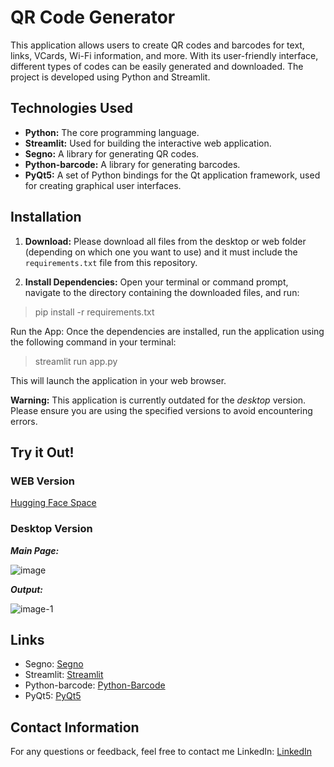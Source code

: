 # QR Code Generator
This application allows users to create QR codes and barcodes for text, links, VCards, Wi-Fi information, and more. With its user-friendly interface, different types of codes can be easily generated and downloaded. The project is developed using Python and Streamlit.

## Technologies Used

* **Python:** The core programming language.
* **Streamlit:**  Used for building the interactive web application.
* **Segno:** A library for generating QR codes.
* **Python-barcode:** A library for generating barcodes.
* **PyQt5:** A set of Python bindings for the Qt application framework, used for creating graphical user interfaces.

## Installation

1. **Download:** Please download all files from the desktop or web folder (depending on which one you want to use) and it must include the `requirements.txt` file from this repository.

2. **Install Dependencies:** Open your terminal or command prompt, navigate to the directory containing the downloaded files, and run:

> pip install -r requirements.txt

Run the App: Once the dependencies are installed, run the application using the following command in your terminal:

> streamlit run app.py

This will launch the application in your web browser.

**Warning:** This application is currently outdated for the *desktop* version. Please ensure you are using the specified versions to avoid encountering errors.

## Try it Out!
### WEB Version
[Hugging Face Space](https://huggingface.co/spaces/hanifekaptan/QR_Code_Generator)

### Desktop Version
***Main Page:***

![image](https://github.com/hnfkptn/QRCode_Generator/assets/129584767/d8668264-4301-453f-ac9a-de54c0cf8ed5)

***Output:*** 

![image-1](https://github.com/hnfkptn/QRCode_Generator/assets/129584767/463b5b1c-a6ac-494a-ba21-c96c3dd8281f)


## Links
* Segno: [Segno](https://segno.readthedocs.io/en/latest/)
* Streamlit: [Streamlit](https://streamlit.io/)
* Python-barcode: [Python-Barcode](https://python-barcode.readthedocs.io/en/stable/)
* PyQt5: [PyQt5](https://www.riverbankcomputing.com/static/Docs/PyQt5/)

## Contact Information
For any questions or feedback, feel free to contact me
LinkedIn: [LinkedIn](https://www.linkedin.com/in/hanifekaptan-u1f90d/)
